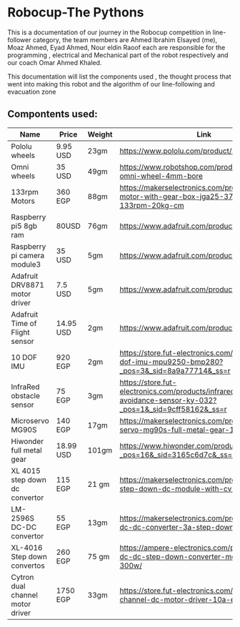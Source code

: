 # Robocup-The Pythons

This is a documentation of our journey in the Robocup competition in line-follower category, the team members are Ahmed Ibrahim Elsayed (me), Moaz Ahmed, Eyad Ahmed, Nour eldin Raoof each are responsible for the programming , electrical and Mechanical part of the robot respectively and our coach Omar Ahmed Khaled.

This documentation will list the components used , the thought process that went into making this robot and the algorithm of our line-following and evacuation zone

## Compontents used:
| Name | Price | Weight | Link|
|------|-------|--------|-----|
|Pololu wheels|9.95 USD|23gm|https://www.pololu.com/product/3691|
|Omni wheels|35 USD| 49gm|https://www.robotshop.com/products/70mm-omni-wheel-4mm-bore |
|133rpm Motors| 360 EGP|88gm|https://makerselectronics.com/product/dc-motor-with-gear-box-jga25-370-12v-133rpm-20kg-cm |
|Raspberry pi5 8gb ram| 80USD|76gm|https://www.adafruit.com/product/5813|
|Raspberry pi camera module3|35 USD|5gm|https://www.adafruit.com/product/5658|
|Adafruit DRV8871 motor driver|7.5 USD|5gm|https://www.adafruit.com/product/3190|
|Adafruit Time of Flight sensor|14.95 USD|2gm|https://www.adafruit.com/product/3317|
|10 DOF IMU|920 EGP|2gm|https://store.fut-electronics.com/products/10-dof-imu-mpu9250-bmp280?_pos=3&_sid=8a9a77714&_ss=r |
|InfraRed obstacle sensor|75 EGP|3gm|https://store.fut-electronics.com/products/infrared-obstacle-avoidance-sensor-ky-032?_pos=1&_sid=9cff58162&_ss=r|
|Microservo MG90S|140 EGP|17gm|https://makerselectronics.com/product/micro-servo-mg90s-full-metal-gear-180-degree|
|Hiwonder full metal gear|18.99 USD |101gm|https://www.hiwonder.com/products/hps-2018?_pos=16&_sid=3165c6d7c&_ss=r|
|XL 4015 step down dc convertor|115 EGP| 21 gm|https://makerselectronics.com/product/xl4015-step-down-dc-module-with-cv-cc-control|
|LM-2596S DC-DC convertor| 55 EGP |13gm|https://makerselectronics.com/product/lm2596s-dc-dc-converter-3a-step-down-module|
|XL-4016 Step down convertos| 260 EGP|75 gm | https://ampere-electronics.com/product/xl4016-dc-dc-step-down-converter-module-12a-300w/|
|Cytron dual channel motor driver| 1750 EGP | 33gm| https://store.fut-electronics.com/products/dual-channel-dc-motor-driver-10a-each|
